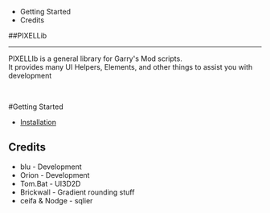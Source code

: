 
* Getting Started
* Credits

##PIXELLib

---

<p>
PIXELLIb is a general library for Garry's Mod scripts.
<br/>
It provides many UI Helpers, Elements, and other things to assist you with development
</p>
<br/>

#Getting Started

- [Installation](/{{version}}/installing)

## Credits

- blu - Development
- Orion - Development
- Tom.Bat - UI3D2D
- Brickwall - Gradient rounding stuff
- ceifa & Nodge - sqlier
